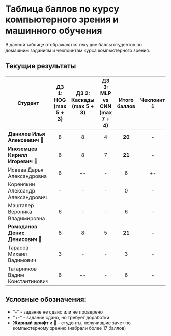 # Таблица баллов по курсу компьютерного зрения и машинного обучения

В данной таблице отображаются текущие баллы студентов по домашним заданиям и чекпоинтам курса компьютерного зрения.

## Текущие результаты

| Студент                                                | ДЗ 1: HOG (max 5 + 3) | ДЗ 2: Каскады (max 5 + 3) | ДЗ 3: MLP vs CNN (max 7 + 4) | Итого баллов | Чекпоинт 1 | Чекпоинт 2 | Чекпоинт 3 | Чекпоинт 4 |
|--------------------------------------------------------|:---------------------:|:-------------------------:|:----------------------------:|:------------:|:----------:|:----------:|:----------:|:----------:|
| **Данилов Илья Алексеевич** 🚀                         |           8           |             8             |              4               |    **20**    |     -      |     -      |     -      |     -      |
| **Иноземцев Кирилл Игоревич** 🚀                       |           6           |             8             |              7               |    **21**    |     -      |     -      |     -      |     -      |
| Исаева Дарья Александровна                             |           6           |             +-             |              -               |       6      |     +-     |     -      |     -      |     -      |
| Коренякин Александр Александрович                      |           -           |             -             |              -               |       0      |     -      |     -      |     -      |     -      |
| Машталер Вероника Владимировна                         |           6           |             -             |              -               |       6      |     -      |     -      |     -      |     -      |
| **Ромоданов Денис Денисович** 🚀                       |           8           |             8             |              5               |    **21**    |     -      |     -      |     -      |     -      |
| Тарасов Михаил Вадимович                               |           3           |             -             |              -               |       3      |     -      |     -      |     -      |     -      |
| Татарников Вадим Константинович                        |           6           |             +-             |              -               |       6      |     -      |     -      |     -      |     -      |

## Условные обозначения:
- "-" - задание не сдано или не проверено
- "+-" - задание сдано, но требует доработки
- **Жирный шрифт** и 🚀 - студенты, получившие зачет по компьютерному зрению (набрали более 17 баллов)

